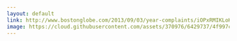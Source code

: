 ```yaml
---
layout: default
link: http://www.bostonglobe.com/2013/09/03/year-complaints/iOPxRMIKLoKmP6vwWnIyUI/story.html
image: https://cloud.githubusercontent.com/assets/370976/6429737/4f997c2c-bfb4-11e4-9c22-64d34b9bab2f.jpg
---
```


